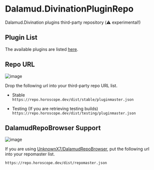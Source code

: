 # Dalamud.DivinationPluginRepo

Dalamud.Divination plugins third-party repository (⚠️ experimental!)

## Plugin List

The available plugins are listed [here](https://repo.horoscope.dev/plugins).

## Repo URL

![image](https://user-images.githubusercontent.com/7302150/137894902-e0079b2d-29c6-4616-9794-c2c161c4aba5.png)

Drop the following url into your third-party repo URL list.

- Stable  
  `https://repo.horoscope.dev/dist/stable/pluginmaster.json`

- Testing (If you are retrieving testing builds)  
  `https://repo.horoscope.dev/dist/testing/pluginmaster.json`

## DalamudRepoBrowser Support

![image](https://user-images.githubusercontent.com/7302150/137894727-2386c322-79ed-46b0-abc3-441a0695bf22.png)

If you are using [UnknownX7/DalamudRepoBrowser](https://github.com/UnknownX7/DalamudRepoBrowser), put the following url into your repomaster list.

`https://repo.horoscope.dev/dist/repomaster.json`
